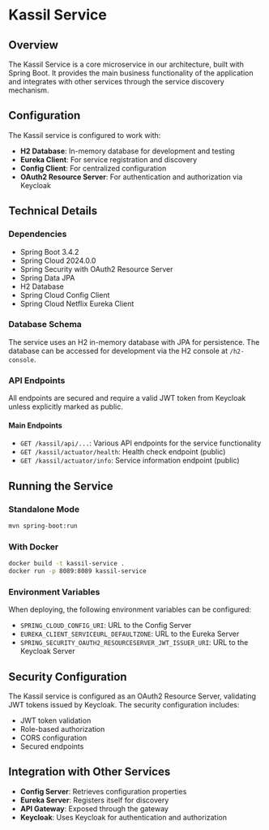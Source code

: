 # Kassil Service

## Overview

The Kassil Service is a core microservice in our architecture, built with Spring Boot. It provides the main business functionality of the application and integrates with other services through the service discovery mechanism.

## Configuration

The Kassil service is configured to work with:

- **H2 Database**: In-memory database for development and testing
- **Eureka Client**: For service registration and discovery
- **Config Client**: For centralized configuration
- **OAuth2 Resource Server**: For authentication and authorization via Keycloak

## Technical Details

### Dependencies

- Spring Boot 3.4.2
- Spring Cloud 2024.0.0
- Spring Security with OAuth2 Resource Server
- Spring Data JPA
- H2 Database
- Spring Cloud Config Client
- Spring Cloud Netflix Eureka Client

### Database Schema

The service uses an H2 in-memory database with JPA for persistence. The database can be accessed for development via the H2 console at `/h2-console`.

### API Endpoints

All endpoints are secured and require a valid JWT token from Keycloak unless explicitly marked as public.

#### Main Endpoints

- `GET /kassil/api/...`: Various API endpoints for the service functionality
- `GET /kassil/actuator/health`: Health check endpoint (public)
- `GET /kassil/actuator/info`: Service information endpoint (public)

## Running the Service

### Standalone Mode

```bash
mvn spring-boot:run
```

### With Docker

```bash
docker build -t kassil-service .
docker run -p 8089:8089 kassil-service
```

### Environment Variables

When deploying, the following environment variables can be configured:

- `SPRING_CLOUD_CONFIG_URI`: URL to the Config Server
- `EUREKA_CLIENT_SERVICEURL_DEFAULTZONE`: URL to the Eureka Server
- `SPRING_SECURITY_OAUTH2_RESOURCESERVER_JWT_ISSUER_URI`: URL to the Keycloak Server

## Security Configuration

The Kassil service is configured as an OAuth2 Resource Server, validating JWT tokens issued by Keycloak. The security configuration includes:

- JWT token validation
- Role-based authorization
- CORS configuration
- Secured endpoints

## Integration with Other Services

- **Config Server**: Retrieves configuration properties
- **Eureka Server**: Registers itself for discovery
- **API Gateway**: Exposed through the gateway
- **Keycloak**: Uses Keycloak for authentication and authorization

